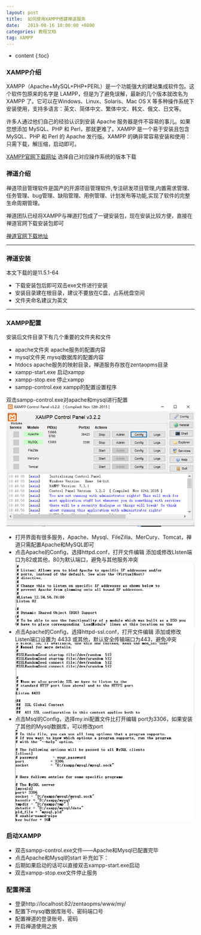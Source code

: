 ```yaml
---
layout: post
title:  如何使用XAMPP搭建禅道服务
date:   2019-08-16 10:00:00 +0800
categories: 教程文档
tag: XAMPP
---
```




* content
{:toc}


### XAMPP介绍

XAMPP（Apache+MySQL+PHP+PERL）是一个功能强大的建站集成软件包。这个软件包原来的名字是 LAMPP，但是为了避免误解，最新的几个版本就改名为 XAMPP 了。它可以在Windows、Linux、Solaris、Mac OS X 等多种操作系统下安装使用，支持多语言：英文、简体中文、繁体中文、韩文、俄文、日文等。

许多人通过他们自己的经验认识到安装 Apache 服务器是件不容易的事儿。如果您想添加 MySQL、PHP 和 Perl，那就更难了。XAMPP 是一个易于安装且包含 MySQL、PHP 和 Perl 的 Apache 发行版。XAMPP 的确非常容易安装和使用：只需下载，解压缩，启动即可。

[XAMPP官网下载网址](https://www.apachefriends.org/download.html)
选择自己对应操作系统的版本下载

### 禅道介绍

禅道项目管理软件是国产的开源项目管理软件,专注研发项目管理,内置需求管理、任务管理、bug管理、缺陷管理、用例管理、计划发布等功能,实现了软件的完整生命周期管理。

禅道团队已经将XAMPP与禅道打包成了一键安装包，现在安装比较方便，直接在禅道官网下载安装包即可

[禅道官网下载地址](https://www.zentao.net/download.html)

--- 

### 禅道安装

本文下载的是11.5.1-64
+ 下载安装包后即可双击exe文件进行安装
+ 安装目录建在根目录，建议不要放在C盘，占系统盘空间
+ 文件夹命名建议为英文

---

### XAMPP配置
安装后文件目录下有几个重要的文件夹和文件
+ apache文件夹  apache服务的配置内容
+ mysql文件夹  mysql数据库的配置内容
+ htdocs   apache服务的映射目录，禅道服务存放在zentaopms目录
+ xampp-start.exe   启动xampp 
+ xampp-stop.exe  停止xampp
+ sampp-control.exe xampp的配置设置程序


双击sampp-control.exe对apache和mysql进行配置
![/images/xampp/config.jpg](/images/xampp/config.jpg)

+ 打开界面有很多服务，Apache、Mysql、FileZilla、MerCury、Tomcat，禅道只需配置Apache和MySQL即可
+ 点击Apache的Config，选择httpd.conf，打开文件编辑
添加或修改LIsten端口为82或其他，80为默认端口，避免与其他服务冲突
![/images/xampp/apaconfig.jpg](/images/xampp/apaconfig.jpg)
+ 点击Apache的Config，选择httpd-ssl.conf，打开文件编辑
添加或修改Listen端口设置为 4433 或其他，默认安全传输端口为443，避免冲突
![/images/xampp/apasslconfig.jpg](/images/xampp/apasslconfig.jpg)
+ 点击Msql的Config，选择my.ini配置文件比打开编辑
port为3306，如果安装了其他的Mysql数据库，可以修改port
![/images/xampp/mysqlconfig.jpg](/images/xampp/mysqlconfig.jpg)

### 启动XAMPP
+ 双击sampp-control.exe文件——Apache和Mysql已配置完毕
+ 点击Apache和Mysql的start
补充如下：
+ 后期如果启动的话可以直接双击xampp-start.exe启动
+ 双击xampp-stop.exe文件停止服务


### 配置禅道
+ 登录http://localhost:82/zentaopms/www/my/
+ 配置下mysql数据库账号、密码端口号
+ 配置禅道的登录账号、密码
+ 开启禅道使用之旅

